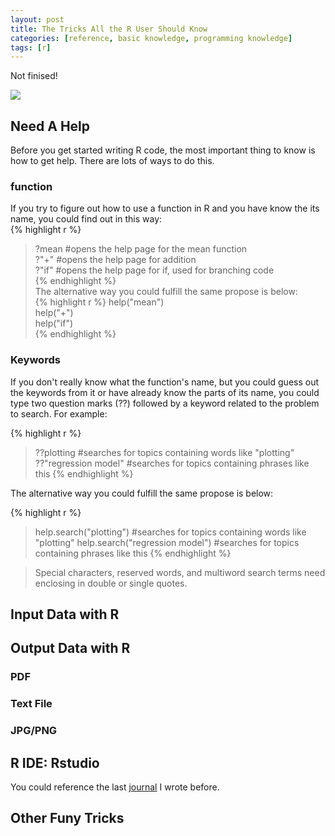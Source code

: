 ```yaml
---
layout: post
title: The Tricks All the R User Should Know
categories: [reference, basic knowledge, programming knowledge]
tags: [r]
---
```

Not finised!

![](http://i.imgur.com/qr0x52s.png)

## Need A Help

Before you get started writing R code, the most important thing to know is how to get help. There are lots of ways to do this. 

### function
If you try to figure out how to use a function in R and you have know the its name, you could find out in this way:  
{% highlight r %}
>?mean                  #opens the help page for the mean function  
>?"+"                   #opens the help page for addition  
>?"if"                  #opens the help page for if, used for branching code   
{% endhighlight %}  
The alternative way you could fulfill the same propose is below:  
{% highlight r %}
>help("mean")  
>help("+")   
>help("if")  
{% endhighlight %}

### Keywords
If you don't really know what the function's name, but you could guess out the keywords from it or have already know the parts of its name, you could type two question marks (??) followed by a keyword related to the problem to search. For example:  

{% highlight r %}
>??plotting             #searches for topics containing words like "plotting"
>??"regression model"   #searches for topics containing phrases like this
{% endhighlight %}  

The alternative way you could fulfill the same propose is below:

{% highlight r %}
>help.search("plotting")          #searches for topics containing words like "plotting"
>help.search("regression model")  #searches for topics containing phrases like this
{% endhighlight %}  

> Special characters, reserved words, and multiword search terms need enclosing
in double or single quotes. 



###

## Input Data with R

## Output Data with R

### PDF

### Text File

### JPG/PNG

## R IDE: **Rstudio**

You could reference the last [journal](http://lushen.github.com/en/2013/01/IDE-2013/) I wrote before.

## Other Funy Tricks

